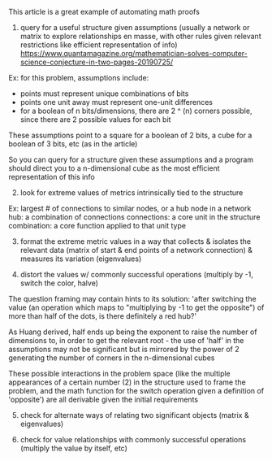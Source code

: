 This article is a great example of automating math proofs

1. query for a useful structure given assumptions (usually a network or matrix to explore relationships en masse, with other rules given relevant restrictions like efficient representation of info)
https://www.quantamagazine.org/mathematician-solves-computer-science-conjecture-in-two-pages-20190725/

Ex: for this problem, assumptions include:
- points must represent unique combinations of bits
- points one unit away must represent one-unit differences
- for a boolean of n bits/dimensions, there are 2 ^ (n) corners possible, since there are 2 possible values for each bit

These assumptions point to a square for a boolean of 2 bits, a cube for a boolean of 3 bits, etc (as in the article)

So you can query for a structure given these assumptions and a program should direct you to a n-dimensional cube as the most efficient representation of this info

2. look for extreme values of metrics intrinsically tied to the structure 

Ex: largest # of connections to similar nodes, or a hub node in a network
hub: a combination of connections
connections: a core unit in the structure
combination: a core function applied to that unit type

3. format the extreme metric values in a way that collects & isolates the relevant data (matrix of start & end points of a network connection) & measures its variation (eigenvalues)

4. distort the values w/ commonly successful operations (multiply by -1, switch the color, halve)

The question framing may contain hints to its solution: 'after switching the value (an operation which maps to "multiplying by -1 to get the opposite") of more than half of the dots, is there definitely a red hub?'

As Huang derived, half ends up being the exponent to raise the number of dimensions to, in order to get the relevant root - the use of 'half' in the assumptions may not be significant but is mirrored by the power of 2 generating the number of corners in the n-dimensional cubes

These possible interactions in the problem space (like the multiple appearances of a certain number (2) in the structure used to frame the problem, and the math function for the switch operation given a definition of 'opposite') are all derivable given the initial requirements

5. check for alternate ways of relating two significant objects (matrix & eigenvalues)

6. check for value relationships with commonly successful operations (multiply the value by itself, etc)
